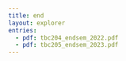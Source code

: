 ```yaml
---
title: end
layout: explorer
entries:
  - pdf: tbc204_endsem_2022.pdf
  - pdf: tbc205_endsem_2023.pdf
---
```

